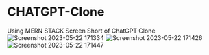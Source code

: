 # CHATGPT-Clone
Using MERN STACK
Screen Short of ChatGPT Clone![Screenshot 2023-05-22 171334](https://github.com/SouravKrGupta/CHATGPT-Clone/assets/89971045/f8e888df-d593-4265-97d6-9d6b1b1eaa15)
![Screenshot 2023-05-22 171426](https://github.com/SouravKrGupta/CHATGPT-Clone/assets/89971045/a75cef68-5e6a-42cd-bb1b-66eb5374adbc)
![Screenshot 2023-05-22 171447](https://github.com/SouravKrGupta/CHATGPT-Clone/assets/89971045/d5391099-2ed0-4a40-8b76-b90a4a8c3877)
